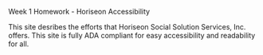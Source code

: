 Week 1 Homework - Horiseon Accessibility

This site desribes the efforts that Horiseon Social Solution Services, Inc. offers. This site is fully ADA compliant for easy accessibility and readability for all.
